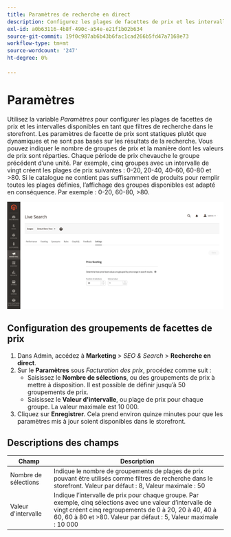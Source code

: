 ```yaml
---
title: Paramètres de recherche en direct
description: Configurez les plages de facettes de prix et les intervalles pour les facettes de recherche en direct.
exl-id: a0b63116-4b8f-490c-a54e-e21f1b02b634
source-git-commit: 19f0c987ab6b43b6fac1cad266b5fd47a7168e73
workflow-type: tm+mt
source-wordcount: '247'
ht-degree: 0%

---
```


# Paramètres

Utilisez la variable *Paramètres* pour configurer les plages de facettes de prix et les intervalles disponibles en tant que filtres de recherche dans le storefront. Les paramètres de facette de prix sont statiques plutôt que dynamiques et ne sont pas basés sur les résultats de la recherche.
Vous pouvez indiquer le nombre de groupes de prix et la manière dont les valeurs de prix sont réparties. Chaque période de prix chevauche le groupe précédent d’une unité. Par exemple, cinq groupes avec un intervalle de vingt créent les plages de prix suivantes : 0-20, 20-40, 40-60, 60-80 et >80. Si le catalogue ne contient pas suffisamment de produits pour remplir toutes les plages définies, l’affichage des groupes disponibles est adapté en conséquence. Par exemple : 0-20, 60-80, >80.

![Paramètres](assets/settings.png)

## Configuration des groupements de facettes de prix

1. Dans Admin, accédez à **Marketing** > *SEO &amp; Search* > **Recherche en direct**.
1. Sur le **Paramètres** sous *Facturation des prix*, procédez comme suit :
   * Saisissez le **Nombre de sélections**, ou des groupements de prix à mettre à disposition. Il est possible de définir jusqu’à 50 groupements de prix.
   * Saisissez le **Valeur d&#39;intervalle**, ou plage de prix pour chaque groupe. La valeur maximale est 10 000.
1. Cliquez sur **Enregistrer**.
Cela prend environ quinze minutes pour que les paramètres mis à jour soient disponibles dans le storefront.

## Descriptions des champs

| Champ | Description |
|--- |--- |
| Nombre de sélections | Indique le nombre de groupements de plages de prix pouvant être utilisés comme filtres de recherche dans le storefront. Valeur par défaut : 8, Valeur maximale : 50 |
| Valeur d&#39;intervalle | Indique l’intervalle de prix pour chaque groupe. Par exemple, cinq sélections avec une valeur d’intervalle de vingt créent cinq regroupements de 0 à 20, 20 à 40, 40 à 60, 60 à 80 et >80. Valeur par défaut : 5, Valeur maximale : 10 000 |
